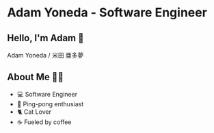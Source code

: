 # Adam Yoneda - Software Engineer

## Hello, I'm Adam 👋

 Adam Yoneda / 米田 亜多夢

## About Me 🧑‍💻

- 💻 Software Engineer
- 🏓 Ping-pong enthusiast
- 🐈 Cat Lover
- ☕️ Fueled by coffee
